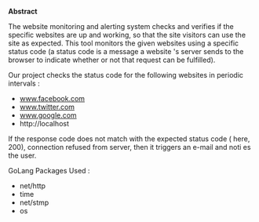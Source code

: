 **Abstract**

The website monitoring and alerting system checks and verifies if the specific 
websites are up and working, so that the site visitors can use the site as expected. 
This tool monitors the given websites using a specific status code (a status code is a 
message a website 's server sends to the browser to indicate whether or not that 
request can be fulfilled). 

Our project checks the status code for the following websites in periodic intervals : 
- www.facebook.com
- www.twitter.com
- www.google.com
- http://localhost
   
If the response code does not match with the expected status code ( here, 200), 
connection refused from server, then it triggers an e-mail and noti es the user. 

GoLang Packages Used : 
- net/http
- time
- net/stmp
- os
